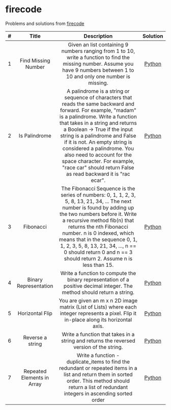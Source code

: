 # firecode

Problems and solutions from [firecode](https://www.firecode.io)

| # | Title | Description | Solution |
| :---: | :---: | :---: | :---: |
| 1 | Find Missing Number | Given an list containing 9 numbers ranging from 1 to 10, write a function to find the missing number. Assume you have 9 numbers between 1 to 10 and only one number is missing.| [Python](https://github.com/kiraheta/interview-technical-questions/blob/master/firecode/findmissingnumber.py) |
| 2 | Is Palindrome | A palindrome is a string or sequence of characters that reads the same backward and forward. For example, "madam" is a palindrome. Write a function that takes in a string and returns a Boolean -> True if the input string is a palindrome and False if it is not. An empty string is considered a palindrome. You also need to account for the space character. For example, "race car" should return False as read backward it is "rac ecar". | [Python](https://github.com/kiraheta/interview-technical-questions/blob/master/firecode/ispalindrome.py) |
| 3 | Fibonacci | The Fibonacci Sequence is the series of numbers: 0, 1, 1, 2, 3, 5, 8, 13, 21, 34, ... The next number is found by adding up the two numbers before it. Write a recursive method fib(n) that returns the nth Fibonacci number. n is 0 indexed, which means that in the sequence 0, 1, 1, 2, 3, 5, 8, 13, 21, 34, ..., n == 0 should return 0 and n == 3 should return 2. Assume n is less than 15. | [Python](https://github.com/kiraheta/interview-technical-questions/blob/master/firecode/fibonacci.py)
| 4 | Binary Representation | Write a function to compute the binary representation of a positive decimal integer. The method should return a string.| [Python](https://github.com/kiraheta/interview-technical-questions/blob/master/firecode/binaryrepresentation.py) |
| 5 | Horizontal Flip | You are given an m x n 2D image matrix (List of Lists) where each integer represents a pixel. Flip it in-place along its horizontal axis. | [Python](https://github.com/kiraheta/interview-technical-questions/blob/master/firecode/horizontalflip.py)
| 6 | Reverse a string | Write a function that takes in a string and returns the reversed version of the string. | [Python](https://github.com/kiraheta/interview-technical-questions/blob/master/firecode/reversestring.py)
| 7 | Repeated Elements in Array | Write a function - duplicate_items to find the redundant or repeated items in a list and return them in sorted order. This method should return a list of redundant integers in ascending sorted order | [Python](https://github.com/kiraheta/interview-technical-questions/blob/master/firecode/repeatedelements.py)
